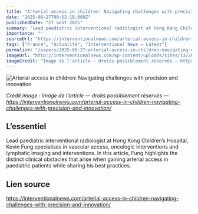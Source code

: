 ```yaml
---
title: "Arterial access in children: Navigating challenges with precision and innovation"
date: "2025-08-27T09:52:18.000Z"
publishedDate: "27 août 2025"
summary: "Lead paediatric interventional radiologist at Hong Kong Children’s Hospital, Kevin Fung specialises in vascular access, oncologic interventions and lymphatic imaging and interventions. In this article, Fung highlights the distinct clinical obstacles that arise when gaining arterial access in paediatric patients while sharing his best practices."
importance: ""
sourceUrl: "https://interventionalnews.com/arterial-access-in-children-navigating-challenges-with-precision-and-innovation/"
tags: ["France", "Actualité", "Interventional News — Latest"]
permalink: "/papers/2025-08-27-arterial-access-in-children-navigating-challenges-with-precision-and-innovation"
imageUrl: "http://interventionalnews.com/wp-content/uploads/sites/13/2025/08/image1-1-scaled.jpeg"
imageCredit: "Image de l’article — droits possiblement réservés — https://interventionalnews.com/arterial-access-in-children-navigating-challenges-with-precision-and-innovation/"
---
```


![Arterial access in children: Navigating challenges with precision and innovation](http://interventionalnews.com/wp-content/uploads/sites/13/2025/08/image1-1-scaled.jpeg)

*Crédit image : Image de l’article — droits possiblement réservés — https://interventionalnews.com/arterial-access-in-children-navigating-challenges-with-precision-and-innovation/*

## L’essentiel

Lead paediatric interventional radiologist at Hong Kong Children’s Hospital, Kevin Fung specialises in vascular access, oncologic interventions and lymphatic imaging and interventions. In this article, Fung highlights the distinct clinical obstacles that arise when gaining arterial access in paediatric patients while sharing his best practices.

## Lien source

https://interventionalnews.com/arterial-access-in-children-navigating-challenges-with-precision-and-innovation/
